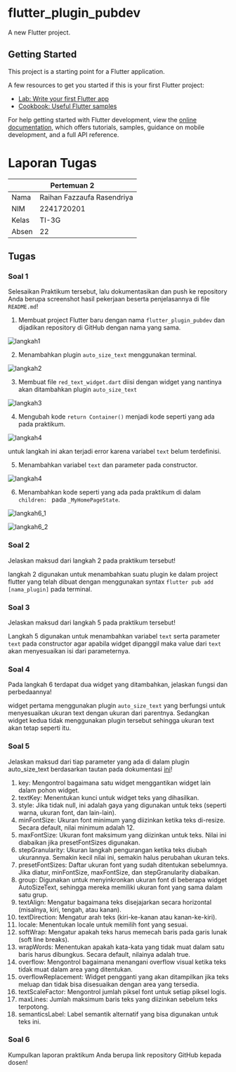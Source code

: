 # flutter_plugin_pubdev

A new Flutter project.

## Getting Started

This project is a starting point for a Flutter application.

A few resources to get you started if this is your first Flutter project:

- [Lab: Write your first Flutter app](https://docs.flutter.dev/get-started/codelab)
- [Cookbook: Useful Flutter samples](https://docs.flutter.dev/cookbook)

For help getting started with Flutter development, view the
[online documentation](https://docs.flutter.dev/), which offers tutorials,
samples, guidance on mobile development, and a full API reference.

# Laporan Tugas

<table>
    <thead>
        <th style="text-align: center;" colspan="2">Pertemuan 2</th>
    </thead>
    <tbody>
        <tr>
            <td>Nama</td>
            <td>Raihan Fazzaufa Rasendriya</td>
        </tr>
        <tr>
            <td>NIM</td>
            <td>2241720201</td>
        </tr>
        <tr>
            <td>Kelas</td>
            <td>TI-3G</td>
        </tr>
        <tr>
            <td>Absen</td>
            <td>22</td>
        </tr>
    </tbody>
</table>

## Tugas
### Soal 1
Selesaikan Praktikum tersebut, lalu dokumentasikan dan push ke repository Anda berupa screenshot hasil pekerjaan beserta penjelasannya di file `README.md`!

1. Membuat project Flutter baru dengan nama `flutter_plugin_pubdev` dan dijadikan repository di GitHub dengan nama yang sama.

![langkah1](laporan/1.png)

2. Menambahkan plugin `auto_size_text` menggunakan terminal.

![langkah2](laporan/2.png)

3. Membuat file `red_text_widget.dart` diisi dengan widget yang nantinya akan ditambahkan plugin `auto_size_text`

![langkah3](laporan/3.png)

4. Mengubah kode `return Container()` menjadi kode seperti yang ada pada praktikum.

![langkah4](laporan/4.png)

untuk langkah ini akan terjadi error karena variabel `text` belum terdefinisi.


5. Menambahkan variabel `text` dan parameter pada constructor.

![langkah4](laporan/4.png)

6. Menambahkan kode seperti yang ada pada praktikum di dalam `children: ` pada `_MyHomePageState`.

![langkah6_1](laporan/6_1.png)

![langkah6_2](laporan/6_2.png)

### Soal 2
Jelaskan maksud dari langkah 2 pada praktikum tersebut!

langkah 2 digunakan untuk menambahkan suatu plugin ke dalam project flutter yang telah dibuat dengan menggunakan syntax `flutter pub add [nama_plugin]` pada terminal.

### Soal 3
Jelaskan maksud dari langkah 5 pada praktikum tersebut!

Langkah 5 digunakan untuk menambahkan variabel `text` serta parameter `text` pada constructor agar apabila widget dipanggil maka value dari `text` akan menyesuaikan isi dari parameternya.

### Soal 4
Pada langkah 6 terdapat dua widget yang ditambahkan, jelaskan fungsi dan perbedaannya!

widget pertama menggunakan plugin `auto_size_text` yang berfungsi untuk menyesuaikan ukuran text dengan ukuran dari parentnya. Sedangkan widget kedua tidak menggunakan plugin tersebut sehingga ukuran text akan tetap seperti itu.

### Soal 5
Jelaskan maksud dari tiap parameter yang ada di dalam plugin auto_size_text berdasarkan tautan pada dokumentasi [ini](https://pub.dev/documentation/auto_size_text/latest/)!

1. key: Mengontrol bagaimana satu widget menggantikan widget lain dalam pohon widget.
2. textKey: Menentukan kunci untuk widget teks yang dihasilkan.
3. style: Jika tidak null, ini adalah gaya yang digunakan untuk teks (seperti warna, ukuran font, dan lain-lain).
4. minFontSize: Ukuran font minimum yang diizinkan ketika teks di-resize. Secara default, nilai minimum adalah 12.
5. maxFontSize: Ukuran font maksimum yang diizinkan untuk teks. Nilai ini diabaikan jika presetFontSizes digunakan.
6. stepGranularity: Ukuran langkah pengurangan ketika teks diubah ukurannya. Semakin kecil nilai ini, semakin halus perubahan ukuran teks.
7. presetFontSizes: Daftar ukuran font yang sudah ditentukan sebelumnya. Jika diatur, minFontSize, maxFontSize, dan stepGranularity diabaikan.
8. group: Digunakan untuk menyinkronkan ukuran font di beberapa widget AutoSizeText, sehingga mereka memiliki ukuran font yang sama dalam satu grup.
9. textAlign: Mengatur bagaimana teks disejajarkan secara horizontal (misalnya, kiri, tengah, atau kanan).
10. textDirection: Mengatur arah teks (kiri-ke-kanan atau kanan-ke-kiri).
11. locale: Menentukan locale untuk memilih font yang sesuai.
12. softWrap: Mengatur apakah teks harus memecah baris pada garis lunak (soft line breaks).
13. wrapWords: Menentukan apakah kata-kata yang tidak muat dalam satu baris harus dibungkus. Secara default, nilainya adalah true.
14. overflow: Mengontrol bagaimana menangani overflow visual ketika teks tidak muat dalam area yang ditentukan.
15. overflowReplacement: Widget pengganti yang akan ditampilkan jika teks meluap dan tidak bisa disesuaikan dengan area yang tersedia.
16. textScaleFactor: Mengontrol jumlah piksel font untuk setiap piksel logis.
17. maxLines: Jumlah maksimum baris teks yang diizinkan sebelum teks terpotong.
18. semanticsLabel: Label semantik alternatif yang bisa digunakan untuk teks ini.

### Soal 6
Kumpulkan laporan praktikum Anda berupa link repository GitHub kepada dosen!